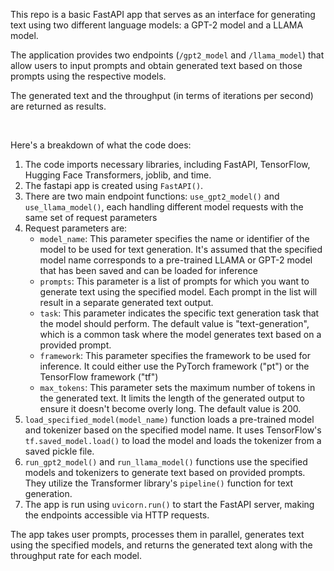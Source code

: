 This repo is a basic FastAPI app that 
serves as an interface for generating text 
using two different language models: a GPT-2 model 
and a LLAMA model. 

The application provides two 
endpoints (`/gpt2_model` and `/llama_model`) that 
allow users to input prompts and obtain generated 
text based on those prompts using the respective 
models. 

The generated text and the 
throughput (in terms of iterations per second) 
are returned as results.

<br>

Here's a breakdown of what the code does:

1. The code imports necessary libraries, including 
FastAPI, TensorFlow, Hugging Face Transformers, 
joblib, and time.
2. The fastapi app is created using `FastAPI()`.
3. There are two main endpoint functions:
`use_gpt2_model()` and `use_llama_model()`, each 
handling different model requests with the same 
set of request parameters
4. Request parameters are:
   - `model_name`: This parameter specifies the name 
   or identifier of the model to be used for text generation. 
   It's assumed that the specified model name 
   corresponds to a pre-trained LLAMA or GPT-2 model 
   that has been saved and can be loaded for inference
   - `prompts`: This parameter is a list of prompts for 
   which you want to generate text using the specified model. 
   Each prompt in the list will result in a separate 
   generated text output.
   - `task`: This parameter indicates the specific text 
   generation task that the model should perform. 
   The default value is "text-generation", which is a 
   common task where the model generates text based 
   on a provided prompt.
   - `framework`: This parameter specifies the framework 
   to be used for inference. It could either use the 
   PyTorch framework ("pt") or the TensorFlow framework ("tf")
   - `max_tokens`: This parameter sets the maximum number 
   of tokens in the generated text. It limits the length of 
   the generated output to ensure it doesn't become overly 
   long. The default value is 200.
5. `load_specified_model(model_name)` function loads a 
pre-trained model and tokenizer based on the specified 
model name. It uses TensorFlow's `tf.saved_model.load()`
to load the model and loads the tokenizer from a saved 
pickle file.
6. `run_gpt2_model()` and `run_llama_model()` functions use 
the specified models and tokenizers to generate text 
based on provided prompts. They utilize the 
Transformer library's `pipeline()` function for text 
generation.
7. The app is run using `uvicorn.run()` to start the FastAPI 
server, making the endpoints accessible via HTTP requests.


The app takes user prompts, 
processes them in parallel, generates text using 
the specified models, and returns the generated text 
along with the throughput rate for each model.